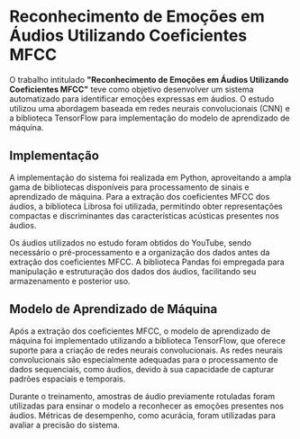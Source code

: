 # Reconhecimento de Emoções em Áudios Utilizando Coeficientes MFCC

O trabalho intitulado **"Reconhecimento de Emoções em Áudios Utilizando Coeficientes MFCC"** teve como objetivo desenvolver um sistema automatizado para identificar emoções expressas em áudios. O estudo utilizou uma abordagem baseada em redes neurais convolucionais (CNN) e a biblioteca TensorFlow para implementação do modelo de aprendizado de máquina.

## Implementação

A implementação do sistema foi realizada em Python, aproveitando a ampla gama de bibliotecas disponíveis para processamento de sinais e aprendizado de máquina. Para a extração dos coeficientes MFCC dos áudios, a biblioteca Librosa foi utilizada, permitindo obter representações compactas e discriminantes das características acústicas presentes nos áudios.

Os áudios utilizados no estudo foram obtidos do YouTube, sendo necessário o pré-processamento e a organização dos dados antes da extração dos coeficientes MFCC. A biblioteca Pandas foi empregada para manipulação e estruturação dos dados dos áudios, facilitando seu armazenamento e posterior uso.

## Modelo de Aprendizado de Máquina

Após a extração dos coeficientes MFCC, o modelo de aprendizado de máquina foi implementado utilizando a biblioteca TensorFlow, que oferece suporte para a criação de redes neurais convolucionais. As redes neurais convolucionais são especialmente adequadas para o processamento de dados sequenciais, como áudios, devido à sua capacidade de capturar padrões espaciais e temporais.

Durante o treinamento, amostras de áudio previamente rotuladas foram utilizadas para ensinar o modelo a reconhecer as emoções presentes nos áudios. Métricas de desempenho, como acurácia, foram utilizadas para avaliar a precisão do sistema.

